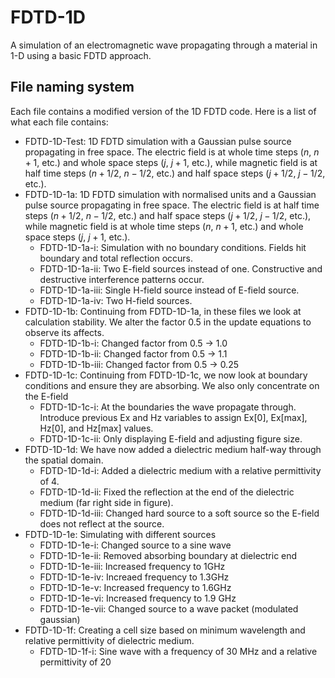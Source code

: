 # FDTD-1D
A simulation of an electromagnetic wave propagating through a material in 1-D using a basic FDTD approach.

## File naming system
Each file contains a modified version of the 1D FDTD code. Here is a list of what each file contains:
- FDTD-1D-Test: 1D FDTD simulation with a Gaussian pulse source propagating in free space. The electric field is at whole time steps ($n$, $n + 1$, etc.) and whole space steps ($j$, $j + 1$, etc.), while magnetic field is at half time steps ($n + 1/2$, $n - 1/2$, etc.) and half space steps ($j + 1/2$, $j - 1/2$, etc.).
- FDTD-1D-1a: 1D FDTD simulation with normalised units and a Gaussian pulse source propagating in free space. The electric field is at half time steps ($n + 1/2$, $n - 1/2$, etc.) and half space steps ($j + 1/2$, $j - 1/2$, etc.), while magnetic field is at whole time steps ($n$, $n + 1$, etc.) and whole space steps ($j$, $j + 1$, etc.).
    - FDTD-1D-1a-i: Simulation with no boundary conditions. Fields hit boundary and total reflection occurs.
    - FDTD-1D-1a-ii: Two E-field sources instead of one. Constructive and destructive interference patterns occur.
    - FDTD-1D-1a-iii: Single H-field source instead of E-field source.
    - FDTD-1D-1a-iv: Two H-field sources.
- FDTD-1D-1b: Continuing from FDTD-1D-1a, in these files we look at calculation stability. We alter the factor 0.5 in the update equations to observe its affects.
    - FDTD-1D-1b-i: Changed factor from 0.5 -> 1.0
    - FDTD-1D-1b-ii: Changed factor from 0.5 -> 1.1
    - FDTD-1D-1b-iii: Changed factor from 0.5 -> 0.25
- FDTD-1D-1c: Continuing from FDTD-1D-1c, we now look at boundary conditions and ensure they are absorbing. We also only concentrate on the E-field
    - FDTD-1D-1c-i: At the boundaries the wave propagate through. Introduce previous Ex and Hz variables to assign Ex[0], Ex[max], Hz[0], and Hz[max] values.
    - FDTD-1D-1c-ii: Only displaying E-field and adjusting figure size.
- FDTD-1D-1d: We have now added a dielectric medium half-way through the spatial domain.
    - FDTD-1D-1d-i: Added a dielectric medium with a relative permittivity of 4.
    - FDTD-1D-1d-ii: Fixed the reflection at the end of the dielectric medium (far right side in figure).
    - FDTD-1D-1d-iii: Changed hard source to a soft source so the E-field does not reflect at the source.
- FDTD-1D-1e: Simulating with different sources
    - FDTD-1D-1e-i: Changed source to a sine wave
    - FDTD-1D-1e-ii: Removed absorbing boundary at dielectric end
    - FDTD-1D-1e-iii: Increased frequency to 1GHz
    - FDTD-1D-1e-iv: Increaed frequency to 1.3GHz
    - FDTD-1D-1e-v: Increased frequency to 1.6GHz
    - FDTD-1D-1e-vi: Increased frequency to 1.9 GHz 
    - FDTD-1D-1e-vii: Changed source to a wave packet (modulated gaussian)
- FDTD-1D-1f: Creating a cell size based on minimum wavelength and relative permittivity of dielectric medium.
    - FDTD-1D-1f-i: Sine wave with a frequency of 30 MHz and a relative permittivity of 20
